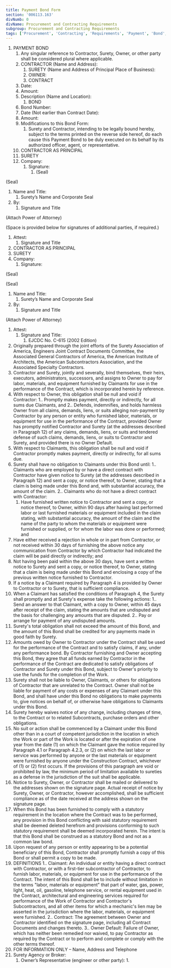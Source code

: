```yaml
---
title: Payment Bond Form
section: '006113.163'
divNumb: 0
divName: Procurement and Contracting Requirements
subgroup: Procurement and Contracting Requirements
tags: ['Procurement', 'Contracting', 'Requirements', 'Payment', 'Bond', 'Form']
---
```


1. PAYMENT BOND
   1. Any singular reference to Contractor, Surety, Owner, or other party shall be considered plural where applicable.
   1. CONTRACTOR (Name and Address):
      1. SURETY (Name and Address of Principal Place of Business):
      1. OWNER:
      1. CONTRACT
    1. Date:
    1. Amount:
    1. Description (Name and Location):
          1. BOND
    1. Bond Number:
    1. Date (Not earlier than Contract Date):
    1. Amount:
    1. Modifications to this Bond Form:
          1. Surety and Contractor, intending to be legally bound hereby, subject to the terms printed on the reverse side hereof, do each cause this Payment Bond to be duly executed on its behalf by its authorized officer, agent, or representative.
   1. CONTRACTOR AS PRINCIPAL
   1. SURETY
   1. Company:
      1. Signature:
            1. (Seal)

(Seal)
   1. Name and Title:
      1. Surety’s Name and Corporate Seal
   1. By:
      1. Signature and Title

(Attach Power of Attorney)

(Space is provided below for signatures of additional parties, if required.)
   1. Attest:
      1. Signature and Title
   1. CONTRACTOR AS PRINCIPAL
   1. SURETY
   1. Company:
      1. Signature:
   
(Seal)

(Seal)
   1. Name and Title:
      1. Surety’s Name and Corporate Seal
   1. By:
      1. Signature and Title

(Attach Power of Attorney)
   1. Attest:
      1. Signature and Title:
         1. EJCDC No. C-615 (2002 Edition)
1. Originally prepared through the joint efforts of the Surety Association of America, Engineers Joint Contract Documents Committee, the Associated General Contractors of America, the American Institute of Architects, the American Subcontractors Association, and the Associated Specialty Contractors.
1. Contractor and Surety, jointly and severally, bind themselves, their heirs, executors, administrators, successors, and assigns to Owner to pay for labor, materials, and equipment furnished by Claimants for use in the performance of the Contract, which is incorporated herein by reference. 
2. With respect to Owner, this obligation shall be null and void if Contractor:
1.. Promptly makes payment, directly or indirectly, for all sums due Claimants, and
2.. Defends, indemnifies, and holds harmless Owner from all claims, demands, liens, or suits alleging non-payment by Contractor by any person or entity who furnished labor, materials, or equipment for use in the performance of the Contract, provided Owner has promptly notified Contractor and Surety (at the addresses described in Paragraph 12) of any claims, demands, liens, or suits and tendered defense of such claims, demands, liens, or suits to Contractor and Surety, and provided there is no Owner Default.
3. With respect to Claimants, this obligation shall be null and void if Contractor promptly makes payment, directly or indirectly, for all sums due.
4. Surety shall have no obligation to Claimants under this Bond until:
1.. Claimants who are employed by or have a direct contract with Contractor have given notice to Surety (at the addresses described in Paragraph 12) and sent a copy, or notice thereof, to Owner, stating that a claim is being made under this Bond and, with substantial accuracy, the amount of the claim.
2.. Claimants who do not have a direct contract with Contractor:
      1. Have furnished written notice to Contractor and sent a copy, or notice thereof, to Owner, within 90 days after having last performed labor or last furnished materials or equipment included in the claim stating, with substantial accuracy, the amount of the claim and the name of the party to whom the materials or equipment were furnished or supplied, or for whom the labor was done or performed; and
2. Have either received a rejection in whole or in part from Contractor, or not received within 30 days of furnishing the above notice any communication from Contractor by which Contractor had indicated the claim will be paid directly or indirectly; and
3. Not having been paid within the above 30 days, have sent a written notice to Surety and sent a copy, or notice thereof, to Owner, stating that a claim is being made under this Bond and enclosing a copy of the previous written notice furnished to Contractor.
5. If a notice by a Claimant required by Paragraph 4 is provided by Owner to Contractor or to Surety, that is sufficient compliance.
6. When a Claimant has satisfied the conditions of Paragraph 4, the Surety shall promptly and at Surety's expense take the following actions:
1.. Send an answer to that Claimant, with a copy to Owner, within 45 days after receipt of the claim, stating the amounts that are undisputed and the basis for challenging any amounts that are disputed.
2.. Pay or arrange for payment of any undisputed amounts.
7. Surety's total obligation shall not exceed the amount of this Bond, and the amount of this Bond shall be credited for any payments made in good faith by Surety.
8. Amounts owed by Owner to Contractor under the Contract shall be used for the performance of the Contract and to satisfy claims, if any, under any performance bond. By Contractor furnishing and Owner accepting this Bond, they agree that all funds earned by Contractor in the performance of the Contract are dedicated to satisfy obligations of Contractor and Surety under this Bond, subject to Owner's priority to use the funds for the completion of the Work.
9. Surety shall not be liable to Owner, Claimants, or others for obligations of Contractor that are unrelated to the Contract. Owner shall not be liable for payment of any costs or expenses of any Claimant under this Bond, and shall have under this Bond no obligations to make payments to, give notices on behalf of, or otherwise have obligations to Claimants under this Bond.
10. Surety hereby waives notice of any change, including changes of time, to the Contract or to related Subcontracts, purchase orders and other obligations.
11. No suit or action shall be commenced by a Claimant under this Bond other than in a court of competent jurisdiction in the location in which the Work or part of the Work is located or after the expiration of one year from the date (1) on which the Claimant gave the notice required by Paragraph 4.1 or Paragraph 4.2.3, or (2) on which the last labor or service was performed by anyone or the last materials or equipment were furnished by anyone under the Construction Contract, whichever of (1) or (2) first occurs. If the provisions of this paragraph are void or prohibited by law, the minimum period of limitation available to sureties as a defense in the jurisdiction of the suit shall be applicable.
12. Notice to Surety, Owner, or Contractor shall be mailed or delivered to the addresses shown on the signature page. Actual receipt of notice by Surety, Owner, or Contractor, however accomplished, shall be sufficient compliance as of the date received at the address shown on the signature page.
13. When this Bond has been furnished to comply with a statutory requirement in the location where the Contract was to be performed, any provision in this Bond conflicting with said statutory requirement shall be deemed deleted herefrom and provisions conforming to such statutory requirement shall be deemed incorporated herein. The intent is that this Bond shall be construed as a statutory Bond and not as a common law bond. 
14. Upon request of any person or entity appearing to be a potential beneficiary of this Bond, Contractor shall promptly furnish a copy of this Bond or shall permit a copy to be made.
15. DEFINITIONS
1.. Claimant: An individual or entity having a direct contract with Contractor, or with a first-tier subcontractor of Contractor, to furnish labor, materials, or equipment for use in the performance of the Contract. The intent of this Bond shall be to include without limitation in the terms "labor, materials or equipment" that part of water, gas, power, light, heat, oil, gasoline, telephone service, or rental equipment used in the Contract, architectural and engineering services required for performance of the Work of Contractor and Contractor's Subcontractors, and all other items for which a mechanic's lien may be asserted in the jurisdiction where the labor, materials, or equipment were furnished.
2.. Contract: The agreement between Owner and Contractor identified on the signature page, including all Contract Documents and changes thereto. 
3.. Owner Default: Failure of Owner, which has neither been remedied nor waived, to pay Contractor as required by the Contract or to perform and complete or comply with the other terms thereof.
1. FOR INFORMATION ONLY – Name, Address and Telephone
1. Surety Agency or Broker:
      1. Owner’s Representative (engineer or other party):
            1. 